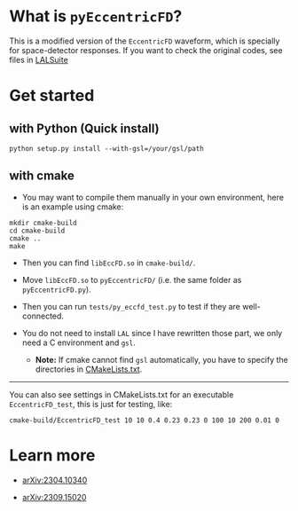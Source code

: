 # What is `pyEccentricFD`?

This is a modified version of the `EccentricFD` waveform, which is specially for space-detector responses. 
If you want to check the original codes, see files in [LALSuite](https://github.com/lscsoft/lalsuite/tree/master/lalsimulation/lib)

# Get started

## with Python (Quick install)

```shell
python setup.py install --with-gsl=/your/gsl/path
```

## with cmake

- You may want to compile them manually in your own environment, here is an example using cmake:

```shell
mkdir cmake-build
cd cmake-build
cmake ..
make
```

- Then you can find `libEccFD.so` in `cmake-build/`.

- Move `libEccFD.so` to `pyEccentricFD/` (i.e. the same folder as `pyEccentricFD.py`).

- Then you can run `tests/py_eccfd_test.py` to test if they are well-connected.

- You do not need to install `LAL` since I have rewritten those part, we only need a C environment and `gsl`.

  - **Note:** If cmake cannot find `gsl` automatically, you have to specify the directories in [CMakeLists.txt](https://github.com/HumphreyWang/pyEccentricFD/blob/master/CMakeLists.txt).

---

You can also see settings in CMakeLists.txt for an executable `EccentricFD_test`, this is just for testing, like:

```shell
cmake-build/EccentricFD_test 10 10 0.4 0.23 0.23 0 100 10 200 0.01 0
```

# Learn more

- [arXiv:2304.10340](https://arxiv.org/abs/2304.10340)

- [arXiv:2309.15020](https://arxiv.org/abs/2309.15020)
